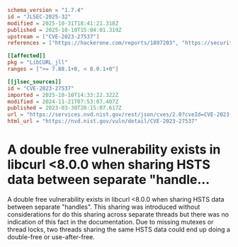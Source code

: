 ```toml
schema_version = "1.7.4"
id = "JLSEC-2025-32"
modified = 2025-10-31T18:41:21.318Z
published = 2025-10-10T15:04:01.319Z
upstream = ["CVE-2023-27537"]
references = ["https://hackerone.com/reports/1897203", "https://security.gentoo.org/glsa/202310-12", "https://security.netapp.com/advisory/ntap-20230420-0010/", "https://hackerone.com/reports/1897203", "https://security.gentoo.org/glsa/202310-12", "https://security.netapp.com/advisory/ntap-20230420-0010/"]

[[affected]]
pkg = "LibCURL_jll"
ranges = [">= 7.88.1+0, < 8.0.1+0"]

[[jlsec_sources]]
id = "CVE-2023-27537"
imported = 2025-10-10T14:33:22.322Z
modified = 2024-11-21T07:53:07.407Z
published = 2023-03-30T20:15:07.617Z
url = "https://services.nvd.nist.gov/rest/json/cves/2.0?cveId=CVE-2023-27537"
html_url = "https://nvd.nist.gov/vuln/detail/CVE-2023-27537"
```

# A double free vulnerability exists in libcurl <8.0.0 when sharing HSTS data between separate "handle...

A double free vulnerability exists in libcurl <8.0.0 when sharing HSTS data between separate "handles". This sharing was introduced without considerations for do this sharing across separate threads but there was no indication of this fact in the documentation. Due to missing mutexes or thread locks, two threads sharing the same HSTS data could end up doing a double-free or use-after-free.

